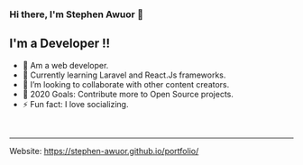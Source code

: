 ### Hi there, I'm Stephen Awuor 👋


## I'm a Developer !!

- 🔭 Am a web developer.
- 🌱 Currently learning Laravel and React.Js frameworks.
- 👯 I’m looking to collaborate with other content creators.
- 🥅 2020 Goals: Contribute more to Open Source projects.
- ⚡ Fun fact: I love socializing.

<br />

---




 

[twitter]: https://twitter.com/@kaneya_steve
[linkedin]: https://www.linkedin.com/in/stephen-awuor-900b51109/
Website: https://stephen-awuor.github.io/portfolio/

